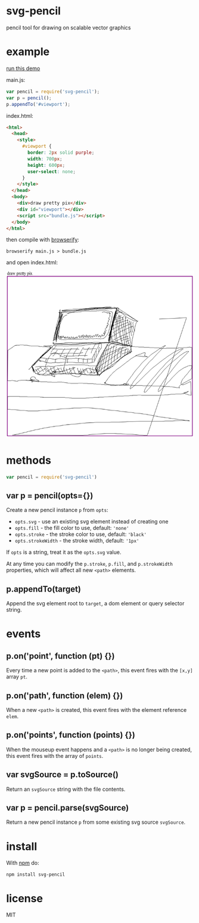 # svg-pencil

pencil tool for drawing on scalable vector graphics

# example

[run this demo](http://scratch.substack.net/svg-pencil/)

main.js:

``` js
var pencil = require('svg-pencil');
var p = pencil();
p.appendTo('#viewport');
```

index.html:

``` html
<html>
  <head>
    <style>
      #viewport {
        border: 2px solid purple;
        width: 700px;
        height: 600px;
        user-select: none;
      }
    </style>
  </head>
  <body>
    <div>draw pretty pix</div>
    <div id="viewport"></div>
    <script src="bundle.js"></script>
  </body>
</html>
```

then compile with [browserify](http://browserify.org):

```
browserify main.js > bundle.js
```

and open index.html:

![pencil graphics whoa](example/example.png)

# methods

``` js
var pencil = require('svg-pencil')
```

## var p = pencil(opts={})

Create a new pencil instance `p` from `opts`:

* `opts.svg` - use an existing svg element instead of creating one
* `opts.fill` - the fill color to use, default: `'none'`
* `opts.stroke` - the stroke color to use, default: `'black'`
* `opts.strokeWidth` - the stroke width, default: `'1px'`

If `opts` is a string, treat it as the `opts.svg` value.

At any time you can modify the `p.stroke`, `p.fill`, and `p.strokeWidth`
properties, which will affect all new `<path>` elements.

## p.appendTo(target)

Append the svg element root to `target`, a dom element or query selector string.

# events

## p.on('point', function (pt) {})

Every time a new point is added to the `<path>`, this event fires with the
`[x,y]` array `pt`.

## p.on('path', function (elem) {})

When a new `<path>` is created, this event fires with the element reference
`elem`.

## p.on('points', function (points) {})

When the mouseup event happens and a `<path>` is no longer being created, this
event fires with the array of `points`.

## var svgSource = p.toSource()

Return an `svgSource` string with the file contents.

## var p = pencil.parse(svgSource)

Return a new pencil instance `p` from some existing svg source `svgSource`.

# install

With [npm](https://npmjs.org) do:

```
npm install svg-pencil
```

# license

MIT
